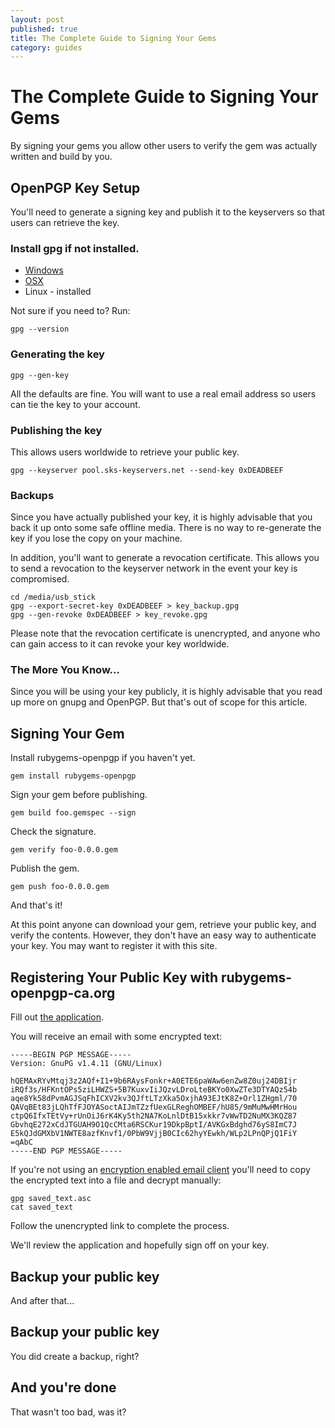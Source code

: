 ```yaml
---
layout: post
published: true
title: The Complete Guide to Signing Your Gems
category: guides
---
```


The Complete Guide to Signing Your Gems
=======================================

By signing your gems you allow other users to verify the gem was
actually written and build by you.

OpenPGP Key Setup
-----------------

You'll need to generate a signing key and publish it to the keyservers
so that users can retrieve the key.

### Install gpg if not installed.

* [Windows](http://www.gpg4win.org)
* [OSX](https://www.gpgtools.org/)
* Linux - installed

Not sure if you need to? Run:

    gpg --version

### Generating the key

    gpg --gen-key

All the defaults are fine.  You will want to use a real email address
so users can tie the key to your account.

### Publishing the key

This allows users worldwide to retrieve your public key.

    gpg --keyserver pool.sks-keyservers.net --send-key 0xDEADBEEF

### Backups

Since you have actually published your key, it is highly advisable
that you back it up onto some safe offline media.  There is no way to
re-generate the key if you lose the copy on your machine.

In addition, you'll want to generate a revocation certificate.  This
allows you to send a revocation to the keyserver network in the event
your key is compromised.

    cd /media/usb_stick
    gpg --export-secret-key 0xDEADBEEF > key_backup.gpg
    gpg --gen-revoke 0xDEADBEEF > key_revoke.gpg

Please note that the revocation certificate is unencrypted, and anyone
who can gain access to it can revoke your key worldwide.

### The More You Know...

Since you will be using your key publicly, it is highly advisable that
you read up more on gnupg and OpenPGP.  But that's out of scope for
this article.

Signing Your Gem
----------------

Install rubygems-openpgp if you haven't yet.

    gem install rubygems-openpgp

Sign your gem before publishing.

    gem build foo.gemspec --sign

Check the signature.

    gem verify foo-0.0.0.gem

Publish the gem.

    gem push foo-0.0.0.gem

And that's it!

At this point anyone can download your gem, retrieve your public key,
and verify the contents.  However, they don't have an easy way to
authenticate your key.  You may want to register it with this site.

Registering Your Public Key with rubygems-openpgp-ca.org
--------------------------------------------------------

Fill out [the application](/users/sign_up).

You will receive an email with some encrypted text:

    -----BEGIN PGP MESSAGE-----
    Version: GnuPG v1.4.11 (GNU/Linux)
    
    hQEMAxRYvMtqj3z2AQf+I1+9b6RAysFonkr+A0ETE6paWAw6enZw8Z0uj24DBIjr
    iRQf3s/HFKntOPs5ziLHWZS+5B7KuxvIiJQzvLDroLteBKYo0XwZTe3DTYAQz54b
    aqe8Yk58dPvmAGJSqFhICXV2kv3QJftLTzXka5OxjhA93EJtK8Z+Orl1ZHgml/70
    QAVqBEt83jLQhTfFJOYASoctAIJmTZzfUexGLReghOMBEF/hU85/9mMuMwHMrHou
    ctpQ6IfxTEtVy+rUnOiJ6rK4Ky5th2NA7KoLnlDtB15xkkr7vWwTD2NuMX3KQZ87
    GbvhqE272xCdJTGUAH9O1QcCMta6RSCKur19DkpBptI/AVKGxBdghd76yS8ImC7J
    E5kQJdGMXbV1NWTE8azfKnvf1/0PbW9VjjB0CIc62hyYEwkh/WLp2LPnQPjQ1FiY
    =qAbC
    -----END PGP MESSAGE-----

If you're not using an [encryption enabled email
client](http://enigmail.net/home/index.php) you'll need to copy the
encrypted text into a file and decrypt manually:

    gpg saved_text.asc
    cat saved_text

Follow the unencrypted link to complete the process.

We'll review the application and hopefully sign off on your key.


Backup your public key
----------------------

And after that...

Backup your public key
----------------------

You did create a backup, right?

And you're done
---------------

That wasn't too bad, was it?
